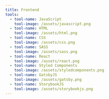 ```yaml
---
title: Frontend
tools:
  - tool-name: JavaScript
    tool-image: /assets/javascript.png
  - tool-name: HTML
    tool-image: /assets/html.png
  - tool-name: CSS
    tool-image: /assets/css.png
  - tool-name: SASS
    tool-image: /assets/sass.png
  - tool-name: React
    tool-image: /assets/react.png
  - tool-name: Styled Components
    tool-image: /assets/styledcomponents.png
  - tool-name: GatsbyJS
    tool-image: /assets/gatsby.png
  - tool-name: StorybookJS
    tool-image: /assets/storybookjs.png
---
```

